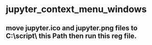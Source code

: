 # jupyter_context_menu_windows

## move jupyter.ico and jupyter.png files to C:\\script\\ this Path then run this reg file.
